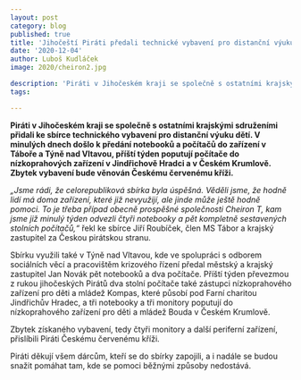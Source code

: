 ```yaml
---
layout: post
category: blog
published: true
title: 'Jihočeští Piráti předali technické vybavení pro distanční výuku dětí'
date: '2020-12-04'
author: Luboš Kudláček
image: 2020/cheiron2.jpg

description: 'Piráti v Jihočeském kraji se společně s ostatními krajskými sdruženími přidali ke sbírce technického vybavení pro distanční výuku dětí. V minulých dnech došlo k předání notebooků a počítačů do zařízení v Táboře a Týně nad Vltavou, příští týden poputují počítače do nízkoprahových zařízení v Jindřichově Hradci a v Českém Krumlově. Zbytek vybavení bude věnován Českému červenému kříži.'
tags:

---
```

**Piráti v Jihočeském kraji se společně s ostatními krajskými sdruženími přidali ke sbírce technického vybavení 
pro distanční výuku dětí. V minulých dnech došlo k předání notebooků a počítačů do zařízení v Táboře a Týně nad Vltavou, příští 
týden poputují počítače do nízkoprahových zařízení v Jindřichově Hradci a v Českém Krumlově. Zbytek vybavení bude věnován Českému červenému kříži.** 
 
*„Jsme rádi, že celorepubliková sbírka byla úspěšná. Věděli jsme, že hodně lidí má doma zařízení, které již nevyužijí, ale jinde může ještě hodně pomoci. 
To je třeba případ obecně prospěšné společnosti Cheiron T, kam jsme již minulý týden odvezli čtyři notebooky a pět kompletně sestavených stolních počítačů,“* 
řekl ke sbírce Jiří Roubíček, člen MS Tábor a krajský zastupitel za Českou pirátskou stranu.
 
Sbírku využili také v Týně nad Vltavou, kde ve spolupráci s odborem sociálních věcí a pracovištěm krizového řízení předal městský a krajský zastupitel 
Jan Novák pět notebooků a dva počítače. Příští týden převezmou z rukou jihočeských Pirátů dva stolní počítače také zástupci nízkoprahového 
zařízení pro děti a mládež Kompas, které působí pod Farní charitou Jindřichův Hradec, a tři notebooky a tři monitory poputují do nízkoprahového 
zařízení pro děti a mládež Bouda v Českém Krumlově. 
 
Zbytek získaného vybavení, tedy čtyři monitory a další periferní zařízení, přislíbili  Piráti Českému červenému kříži.
 
Piráti děkují všem dárcům, kteří se do sbírky zapojili, a i nadále se budou snažit pomáhat tam, kde se pomoci běžnými způsoby nedostává.
